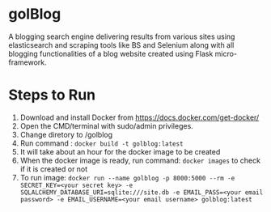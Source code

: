 # golBlog
A blogging search engine delivering results from various sites using elasticsearch and scraping tools like BS and Selenium along with all blogging functionalities of a blog website created using Flask micro-framework.
# Steps to Run
 1. Download and install Docker from https://docs.docker.com/get-docker/
 2. Open the CMD/terminal with sudo/admin privileges.
 3. Change diretory to /golblog
 4. Run command : `docker build -t golblog:latest`
 5. It will take about an hour for the docker image to be created
 6. When the docker image is ready, run command: `docker images` to check if it is created or not
 7. To run image: `docker run --name golblog -p 8000:5000 --rm -e SECRET_KEY=<your secret key> -e SQLALCHEMY_DATABASE_URI=sqlite:///site.db -e EMAIL_PASS=<your email password> -e EMAIL_USERNAME=<your email username> golblog:latest`
